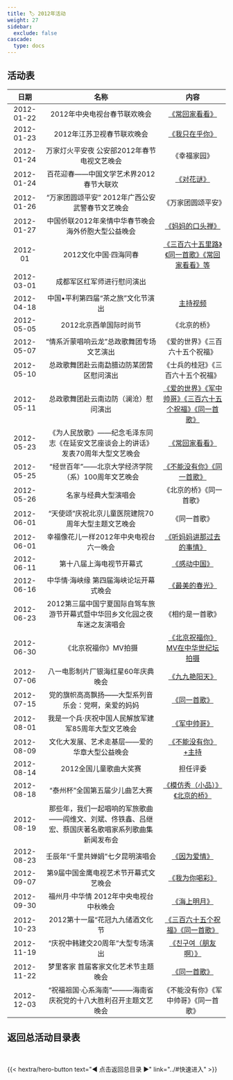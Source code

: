 ```yaml
---
title: 🏷️ 2012年活动
weight: 27
sidebar:
  exclude: false
cascade:
  type: docs
---
```


## 活动表

|日期|名称|内容|
|:-----:|:-----:|:-----:|
|2012-01-22|2012年中央电视台春节联欢晚会|[《常回家看看》](../2012/20120122/#2012年中央电视台春节联欢晚会)|
|2012-01-23|2012年江苏卫视春节联欢晚会|[《我只在乎你》](../2012/20120122/#2012年江苏卫视春节联欢晚会)|
|2012-01-24|万家灯火平安夜 公安部2012年春节电视文艺晚会|《幸福家园》|
|2012-01-24|百花迎春——中国文学艺术界2012春节大联欢|[《对花谜》](../2012/20120124/)|
|2012-01-26|“万家团圆颂平安” 2012年广西公安武警春节文艺晚会|《万家团圆颂平安》|
|2012-01-27|中国侨联2012年亲情中华春节晚会海外侨胞大型公益晚会|[《妈妈的口头禅》](../2012/20120127/)|
|2012-01|2012文化中国·四海同春|[《三百六十五里路》《同一首歌》《常回家看看》等](../2012/20120128/)|
|2012-03-01|成都军区红军师进行慰问演出||
|2012-04-18|中国•平利第四届“茶之旅”文化节演出|[主持视频](../2012/20120418/)|
|2012-05-05|2012北京西单国际时尚节|《北京的桥》|
|2012-05-07|“情系沂蒙唱响云龙”总政歌舞团专场文艺演出|《爱的世界》《三百六十五个祝福》|
|2012-05-10|总政歌舞团赴云南勐腊边防某团营区慰问演出|《士兵的桂冠》《三百六十五个祝福》|
|2012-05-11|总政歌舞团赴云南边防（澜沧）慰问演出|[《爱的世界》《军中帅哥》《三百六十五个祝福》《同一首歌》](../2012/20120511/)|
|2012-05-23|《为人民放歌》——纪念毛泽东同志《在延安文艺座谈会上的讲话》发表70周年大型文艺晚会|[《常回家看看》](../2012/20120523/)|
|2012-05-25|“经世百年”——北京大学经济学院（系）100周年文艺晚会|[《不能没有你》《同一首歌》](../2012/20120525/)|
|2012-05-26|名家与经典大型演唱会|《北京的桥》《同一首歌》|
|2012-06-01|“天使颂”庆祝北京儿童医院建院70周年大型主题文艺晚会|《同一首歌》|
|2012-06-01|幸福像花儿一样2012年中央电视台六一晚会|[《听妈妈讲那过去的事情》](../2012/20120601/)|
|2012-06-11|第十八届上海电视节开幕式|[《感动中国》](../2012/20120611/)|
|2012-06-16|中华情·海峡缘 第四届海峡论坛开幕式晚会|[《最美的春光》](../2012/20120616/)|
|2012-06-23|2012第三届中国宁夏国际自驾车旅游节开幕式暨中华回乡文化园之夜车迷之友演唱会|《相约是一首歌》|
|2012-06-30|《北京祝福你》MV拍摄|[《北京祝福你》MV在中华世纪坛拍摄](../2012/20120630/)|
|2012-07-06|八一电影制片厂银海红星60年庆典晚会|[《九九艳阳天》](../2012/20120706/)|
|2012-07-15|党的旗帜高高飘扬——大型系列音乐会：党啊，亲爱的妈妈|[《同一首歌》](../2012/20120715/)|
|2012-08-01|我是一个兵·庆祝中国人民解放军建军85周年大型文艺晚会|[《军中帅哥》](../2012/20120801/)|
|2012-08-09|文化大发展、艺术走基层——爱的华章大型公益晚会|[《不能没有你》+主持](../2012/20120809/)|
|2012-08-14|2012全国儿童歌曲大奖赛|担任评委|
|2012-08-18|“泰州杯”全国第五届少儿曲艺大赛|[《模仿秀（小品）》《北京的桥》](https://blog.sina.com.cn/s/blog_4957c2b101011k9n.html)|
|2012-08-19|那些年，我们一起唱响的军旅歌曲——阎维文、刘斌、佟铁鑫、吕继宏、蔡国庆著名歌唱家系列歌曲集新闻发布会||
|2012-08-23|壬辰年“千里共婵娟”七夕昆明演唱会|[《因为爱情》](../2012/20120823/)|
|2012-09-07|第9届中国金鹰电视艺术节开幕式文艺晚会|[《我为你喝彩》](../2012/20120907/)|
|2012-09-30|福州月·中华情 2012年中央电视台中秋晚会|[《海上明月》](../2012/20120930/)|
|2012-10-23|2012第十一届“花冠九九储酒文化节|[《三百六十五个祝福》《同一首歌》](https://heze.dzwww.com/focus/hz/201210/t20121023_7578114_1.htm)|
|2012-11-19|“庆祝中韩建交20周年”大型专场演出|[《친구여（朋友啊）》](http://kr.china-embassy.gov.cn/sghd/201211/t20121120_1139386.htm)|
|2012-11-22|梦里客家 首届客家文化艺术节主题晚会|[《同一首歌》](../2012/20121122/)|
|2012-12-03|“祝福祖国·心系海南”———海南省庆祝党的十八大胜利召开主题文艺晚会|《不能没有你》《军中帅哥》《同一首歌》|



## 返回总活动目录表

<br>

{{< hextra/hero-button text="◀ 点击返回总目录 ▶" link="../#快速进入" >}}